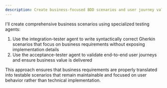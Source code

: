 ```yaml
---
description: Create business-focused BDD scenarios and user journey validation
---
```


I'll create comprehensive business scenarios using specialized testing agents:

1. Use the integration-tester agent to write syntactically correct Gherkin scenarios that focus on business requirements without exposing implementation details
2. Use the acceptance-tester agent to validate end-to-end user journeys and ensure business value is delivered

This approach ensures that business requirements are properly translated into testable scenarios that remain maintainable and focused on user behavior rather than technical implementation.
